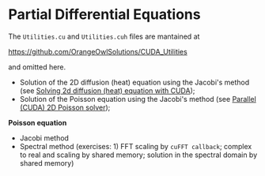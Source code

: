# Partial Differential Equations

The ```Utilities.cu``` and ```Utilities.cuh``` files are mantained at

https://github.com/OrangeOwlSolutions/CUDA_Utilities

and omitted here.

- Solution of the 2D diffusion (heat) equation using the Jacobi's method (see [Solving 2d diffusion (heat) equation with CUDA](http://stackoverflow.com/questions/11994679/solving-2d-diffusion-equation-with-cuda/29003245#29003245)); 
- Solution of the Poisson equation using the Jacobi's method (see [Parallel (CUDA) 2D Poisson solver](http://stackoverflow.com/questions/13347265/parallel-cuda-2d-poisson-solver/29106349#29106349));

**Poisson equation**

- Jacobi method
- Spectral method (exercises: 1) FFT scaling by ```cuFFT callback```; complex to real and scaling by shared memory; solution in the spectral domain by shared memory)
